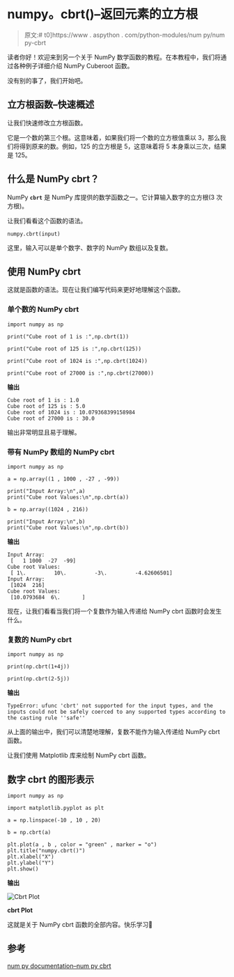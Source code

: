 # numpy。cbrt()–返回元素的立方根

> 原文:# t0]https://www . aspython . com/python-modules/num py/num py-cbrt

读者你好！欢迎来到另一个关于 NumPy 数学函数的教程。在本教程中，我们将通过各种例子详细介绍 NumPy Cuberoot 函数。

没有别的事了，我们开始吧。

## 立方根函数–快速概述

让我们快速修改立方根函数。

它是一个数的第三个根。这意味着，如果我们将一个数的立方根值乘以 3，那么我们将得到原来的数。例如，125 的立方根是 5，这意味着将 5 本身乘以三次，结果是 125。

## 什么是 NumPy cbrt？

NumPy **`cbrt`** 是 NumPy 库提供的数学函数之一。它计算输入数字的立方根(3 次方根)。

让我们看看这个函数的语法。

```
numpy.cbrt(input)

```

这里，输入可以是单个数字、数字的 NumPy 数组以及复数。

## 使用 NumPy cbrt

这就是函数的语法。现在让我们编写代码来更好地理解这个函数。

### 单个数的 NumPy cbrt

```
import numpy as np

print("Cube root of 1 is :",np.cbrt(1))

print("Cube root of 125 is :",np.cbrt(125))

print("Cube root of 1024 is :",np.cbrt(1024))

print("Cube root of 27000 is :",np.cbrt(27000))

```

**输出**

```
Cube root of 1 is : 1.0
Cube root of 125 is : 5.0
Cube root of 1024 is : 10.079368399158984
Cube root of 27000 is : 30.0

```

输出非常明显且易于理解。

### 带有 NumPy 数组的 NumPy cbrt

```
import numpy as np

a = np.array((1 , 1000 , -27 , -99))

print("Input Array:\n",a)
print("Cube root Values:\n",np.cbrt(a))

b = np.array((1024 , 216))

print("Input Array:\n",b)
print("Cube root Values:\n",np.cbrt(b))

```

**输出**

```
Input Array:
 [   1 1000  -27  -99]
Cube root Values:
 [ 1\.         10\.         -3\.         -4.62606501]
Input Array:
 [1024  216]
Cube root Values:
 [10.0793684  6\.       ]

```

现在，让我们看看当我们将一个复数作为输入传递给 NumPy cbrt 函数时会发生什么。

### 复数的 NumPy cbrt

```
import numpy as np

print(np.cbrt(1+4j))

print(np.cbrt(2-5j))

```

**输出**

```
TypeError: ufunc 'cbrt' not supported for the input types, and the inputs could not be safely coerced to any supported types according to the casting rule ''safe''

```

从上面的输出中，我们可以清楚地理解，复数不能作为输入传递给 NumPy cbrt 函数。

让我们使用 Matplotlib 库来绘制 NumPy cbrt 函数。

## 数字 cbrt 的图形表示

```
import numpy as np

import matplotlib.pyplot as plt

a = np.linspace(-10 , 10 , 20)

b = np.cbrt(a)

plt.plot(a , b , color = "green" , marker = "o")
plt.title("numpy.cbrt()")
plt.xlabel("X")
plt.ylabel("Y")
plt.show()

```

**输出**

![Cbrt Plot](../Images/8c744148fe74c586e091c8faf28ebe51.png)

**cbrt Plot**

这就是关于 NumPy cbrt 函数的全部内容。快乐学习🙂

## 参考

[num py documentation–num py cbrt](https://numpy.org/doc/stable/reference/generated/numpy.cbrt.html)
